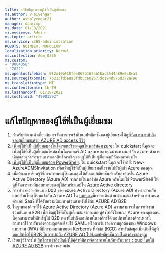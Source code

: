 ```yaml
---
title: แก้ไขปัญหาของผู้ใช้ที่เป็นผู้เยี่ยมชม
ms.author: v-aiyengar
author: AshaIyengar21
manager: dansimp
ms.date: 01/18/2021
ms.audience: Admin
ms.topic: article
ms.service: o365-administration
ROBOTS: NOINDEX, NOFOLLOW
localization_priority: Normal
ms.collection: Adm_O365
ms.custom:
- "9004358"
- "7822"
ms.openlocfilehash: 0f2a10b918fee067b167ab58ac2544a89e0c8ea1
ms.sourcegitcommit: 7b213fd5e8a3fdb5c602673dc194d576d372ac96
ms.translationtype: MT
ms.contentlocale: th-TH
ms.lasthandoff: 01/18/2021
ms.locfileid: "49901592"
---
```

# <a name="troubleshoot-guest-user-issues"></a>แก้ไขปัญหาของผู้ใช้ที่เป็นผู้เยี่ยมชม

1. สำหรับคำแนะนำเกี่ยวกับการจัดการการเข้าถึงแอปพลิเคชันของผู้เยี่ยมชมให้ดู[ที่จัดการการเข้าถึงของผู้เยี่ยมชมด้วย AZURE AD access รีวิว](https://docs.microsoft.com/azure/active-directory/governance/manage-guest-access-with-access-reviews)
1. [เพิ่มผู้ใช้ที่เป็นผู้เยี่ยมชมลงในไดเรกทอรีของคุณในพอร์ทัล azure](https://docs.microsoft.com/azure/active-directory/external-identities/b2b-quickstart-add-guest-users-portal): ใน quickstart นี้คุณจะเพิ่มผู้ใช้ที่เป็นผู้เยี่ยมชมใหม่ลงในไดเรกทอรี AD azure ของคุณผ่านทางพอร์ทัล azure ส่งการเชิญและดูว่ากระบวนการแลกสิทธิ์การเชิญของผู้ใช้ที่เป็นผู้เยี่ยมชมมีลักษณะอย่างไร
1. [เพิ่มผู้ใช้ที่เป็นผู้เยี่ยมชมด้วย PowerShell](https://docs.microsoft.com/azure/active-directory/external-identities/b2b-quickstart-invite-powershell): ใน quickstart นี้คุณจะใช้คำสั่ง New-AzureADMSInvitation เพื่อเพิ่มผู้ใช้ที่เป็นผู้เยี่ยมชมหนึ่งรายไปยังผู้เช่า Azure ของคุณ
1. เมื่อต้องการเรียนรู้วิธีการกำหนดผู้ใช้และกลุ่มให้กับแอปพลิเคชันสำหรับองค์กรใน Azure Active Directory (Azure AD) จากภายในพอร์ทัล Azure หรือโดยใช้ PowerShell ให้ดูที่[จัดการงานที่มอบหมายของผู้ใช้สำหรับแอปใน Azure Active directory](https://docs.microsoft.com/azure/active-directory/manage-apps/assign-user-or-group-access-portal) 
1. การทำงานร่วมกันแบบ B2B ของ azure Active Directory (Azure AD) ทำงานร่วมกับแอปส่วนใหญ่ที่รวมเข้ากับ Azure AD ใน [บทความ](https://docs.microsoft.com/azure/active-directory/external-identities/configure-saas-apps)นี้เราจะเดินผ่านคำแนะนำสำหรับการกำหนดค่าแอป SaaS ที่ได้รับความนิยมบางส่วนสำหรับใช้กับ AZURE AD B2B
1. ในฐานะองค์กรที่ใช้ Azure Active Directory (Azure AD) ความสามารถในการทำงานร่วมกันแบบ B2B เพื่อเชิญผู้ใช้ที่เป็นผู้เยี่ยมชมจากองค์กรคู่ค้าไปยังโฆษณา Azure ของคุณตอนนี้คุณสามารถให้สิทธิ์ผู้ใช้ B2B เหล่านี้เข้าถึงแอปภายในองค์กรได้ แอปภายในองค์กรเหล่านี้สามารถใช้การรับรองความถูกต้องโดยใช้ SAML หรือการรับรองความถูกต้องของ Windows แบบรวม (IWA) ที่มีการมอบหมายของ Kerberos ที่จำกัด (KCD) สำหรับข้อมูลเพิ่มเติมให้ดู[ที่มอบสิทธิ์ผู้ใช้ B2B ในการเข้าถึง AZURE AD ไปยังแอปพลิเคชันภายในองค์กรของคุณ](https://docs.microsoft.com/azure/active-directory/external-identities/hybrid-cloud-to-on-premises)
1. เรียนรู้วิธีการให้ [สิทธิ์การเข้าถึงบัญชีผู้ใช้คู่ค้าที่มีการจัดการภายในกับทรัพยากร cloud โดยใช้ AZURE AD B2B](https://docs.microsoft.com/azure/active-directory/external-identities/hybrid-on-premises-to-cloud)การทำงานร่วมกัน